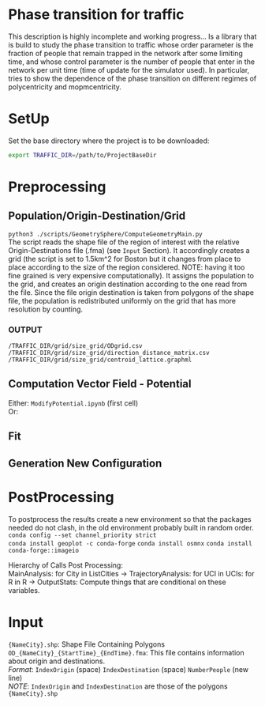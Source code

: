 # Phase transition for traffic
This description is highly incomplete and working progress...
Is a library that is build to study the phase transition to traffic whose order parameter is the fraction of people that remain trapped in the network after some limiting time, and
whose control parameter is the number of people that enter in the network per unit time (time of update for the simulator used).
In particular, tries to show the dependence of the phase transition on different regimes of polycentricity and mopmcentricity.
# SetUp
Set the base directory where the project is to be downloaded:
```bash
export TRAFFIC_DIR=/path/to/ProjectBaseDir
```


# Preprocessing
## Population/Origin-Destination/Grid
`python3 ./scripts/GeometrySphere/ComputeGeometryMain.py`   
The script reads the shape file of the region of interest with the relative Origin-Destinations file (.fma) (see `Input` Section).
It accordingly creates a grid (the script is set to 1.5km^2 for Boston but it changes from place to place according to the size of the region considered.
NOTE: having it too fine grained is very expensive computationally).
It assigns the population to the grid, and creates an origin destination according to the one read from the file. 
Since the file origin destination is taken from polygons of the shape file, the population is redistributed uniformly on the grid that has more resolution by counting.
### OUTPUT
`/TRAFFIC_DIR/grid/size_grid/ODgrid.csv`
`/TRAFFIC_DIR/grid/size_grid/direction_distance_matrix.csv`    
`/TRAFFIC_DIR/grid/size_grid/centroid_lattice.graphml`    


## Computation Vector Field - Potential
Either:
`ModifyPotential.ipynb` (first cell)   
Or:   

## Fit


## Generation New Configuration
# PostProcessing
To postprocess the results create a new environment so that the packages needed do not clash, in the old environment probably built in random order.    
`conda config --set channel_priority strict`    
`conda install geoplot -c conda-forge`
`conda install osmnx`
`conda install conda-forge::imageio`

Hierarchy of Calls Post Processing:   
MainAnalysis: for City in ListCities -> TrajectoryAnalysis: for UCI in UCIs: for R in R -> OutputStats: Compute things that are conditional on these variables.


# Input
`{NameCity}.shp`: Shape File Containing Polygons
`OD_{NameCity}_{StartTime}_{EndTime}.fma`: This file contains information about origin and destinations.    
*Format*: `IndexOrigin` (space) `IndexDestination` (space) `NumberPeople` (new line)   
*NOTE*:  `IndexOrigin` and `IndexDestination` are those of the polygons `{NameCity}.shp`